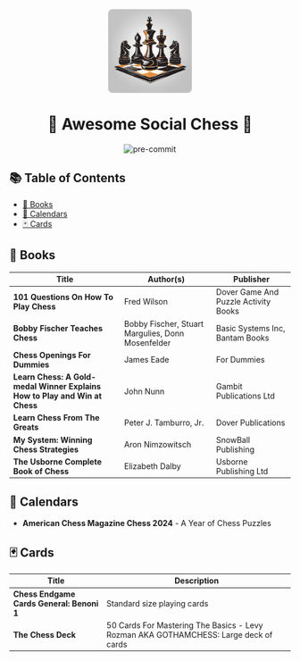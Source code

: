 <div align="center">

  <img src="./assets/social-chess-logo.png" alt="Awesome Social Chess Logo" width="150" style="display:block; margin:auto; border-radius:8px;">

# 🎉 Awesome Social Chess 🎉

![pre-commit](https://img.shields.io/badge/pre--commit-enabled-brightgreen)


</div>

## 📚 Table of Contents

- [📖 Books](#books)
- [📅 Calendars](#calendars)
- [🃏 Cards](#cards)

## 📖 Books

| Title                                                               | Author(s)                                 | Publisher                         |
|---------------------------------------------------------------------|-------------------------------------------|-----------------------------------|
| **101 Questions On How To Play Chess**                              | Fred Wilson                               | Dover Game And Puzzle Activity Books |
| **Bobby Fischer Teaches Chess**                                     | Bobby Fischer, Stuart Margulies, Donn Mosenfelder | Basic Systems Inc, Bantam Books |
| **Chess Openings For Dummies**                                      | James Eade                                | For Dummies                       |
| **Learn Chess: A Gold-medal Winner Explains How to Play and Win at Chess** | John Nunn                                 | Gambit Publications Ltd           |
| **Learn Chess From The Greats**                                     | Peter J. Tamburro, Jr.                    | Dover Publications                |
| **My System: Winning Chess Strategies**                             | Aron Nimzowitsch                          | SnowBall Publishing               |
| **The Usborne Complete Book of Chess**                              | Elizabeth Dalby                           | Usborne Publishing Ltd            |

## 📅 Calendars

- **American Chess Magazine Chess 2024** - A Year of Chess Puzzles

## 🃏 Cards

| Title                                                               | Description                               |
|---------------------------------------------------------------------|-------------------------------------------|
| **Chess Endgame Cards General: Benoni 1**                           | Standard size playing cards               |
| **The Chess Deck**                                                  | 50 Cards For Mastering The Basics - Levy Rozman AKA GOTHAMCHESS: Large deck of cards |
